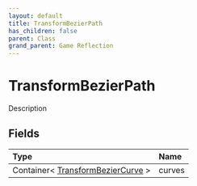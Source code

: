 ```yaml
---
layout: default
title: TransformBezierPath
has_children: false
parent: Class
grand_parent: Game Reflection
---
```

# TransformBezierPath
Description 

## Fields

| Type | Name |
|:----------|:--------------|
| Container< [TransformBezierCurve](/riftbreaker-wiki/docs/game-reflection/classes/transform_bezier_curve/) > | curves |

